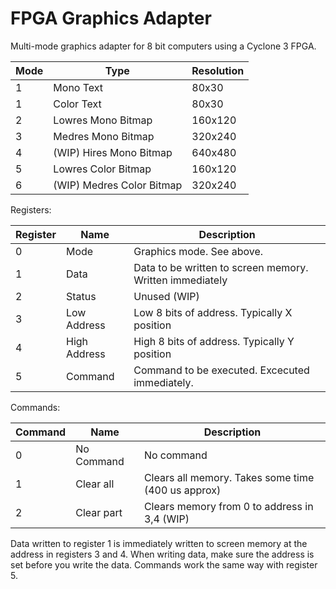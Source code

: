 # FPGA Graphics Adapter

Multi-mode graphics adapter for 8 bit computers using a Cyclone 3 FPGA.

| Mode | Type | Resolution |
| ------ | ------ | ------ |
| 1 | Mono Text | 80x30 |
| 1 | Color Text | 80x30 |
| 2 | Lowres Mono Bitmap | 160x120 |
| 3 | Medres Mono Bitmap | 320x240 |
| 4 | (WIP) Hires Mono Bitmap | 640x480 |
| 5 | Lowres Color Bitmap | 160x120 |
| 6 | (WIP) Medres Color Bitmap | 320x240 |



Registers:

| Register | Name | Description |
| ------ | ------ | ------ |
| 0 | Mode | Graphics mode. See above. |
| 1 | Data | Data to be written to screen memory. Written immediately |
| 2 | Status | Unused (WIP) |
| 3 | Low Address | Low 8 bits of address. Typically X position |
| 4 | High Address | High 8 bits of address. Typically Y position |
| 5 | Command | Command to be executed. Excecuted immediately. |


Commands:

| Command | Name | Description |
| ------ | ------ | ------ |
| 0 | No Command | No command |
| 1 | Clear all | Clears all memory. Takes some time (400 us approx) |
| 2 | Clear part | Clears memory from 0 to address in 3,4 (WIP) |

Data written to register 1 is immediately written to screen memory at the address
in registers 3 and 4. When writing data, make sure the address is set before you
write the data. Commands work the same way with register 5. 